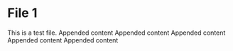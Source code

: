 # File 1

This is a test file.
Appended content
Appended content
Appended content
Appended content
Appended content
